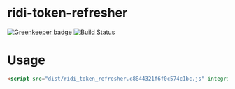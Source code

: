 
# ridi-token-refresher

[![Greenkeeper badge](https://badges.greenkeeper.io/ridi/ridi-token-refresher.svg)](https://greenkeeper.io/)
[![Build Status](https://travis-ci.org/ridi/ridi-token-refresher.svg?branch=master)](https://travis-ci.org/ridi/ridi-token-refresher)

# Usage
``` html
<script src="dist/ridi_token_refresher.c8844321f6f0c574c1bc.js" integrity="sha384-uvzaPfvNBayxzpn0q4rKxwXgZAJoy3UPT0XYPAbEG0j1slw+ZBxTrp89yXvZZf0C" crossorigin="anonymous"></script>
```
